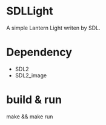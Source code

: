 # SDLLight
A simple Lantern Light writen by SDL.

# Dependency 

- SDL2
- SDL2_image

# build & run
make && make run

